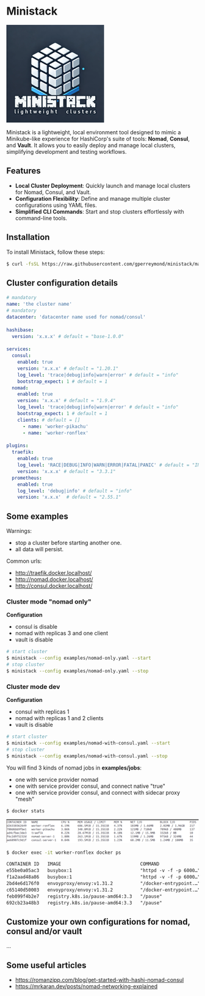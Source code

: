 # Ministack

![Logo of Ministack](images/logo-256.png)

Ministack is a lightweight, local environment tool designed to mimic a Minikube-like experience for HashiCorp's suite of tools: **Nomad**, **Consul**, and **Vault**. It allows you to easily deploy and manage local clusters, simplifying development and testing workflows.

## Features

- **Local Cluster Deployment**: Quickly launch and manage local clusters for Nomad, Consul, and Vault.
- **Configuration Flexibility**: Define and manage multiple cluster configurations using YAML files.
- **Simplified CLI Commands**: Start and stop clusters effortlessly with command-line tools.

## Installation

To install Ministack, follow these steps:

```bash
$ curl -fsSL https://raw.githubusercontent.com/gperreymond/ministack/main/install | bash
```

## Cluster configuration details

```yaml
# mandatory
name: 'the cluster name'
# mandatory
datacenter: 'datacenter name used for nomad/consul'

hashibase:
  version: 'x.x.x' # default = "base-1.0.0"

services:
  consul:
    enabled: true
    version: 'x.x.x' # default = "1.20.1"
    log_level: 'trace|debug|info|warn|error' # default = "info"
    bootstrap_expect: 1 # default = 1
  nomad:
    enabled: true
    version: 'x.x.x' # default = "1.9.4"
    log_level: 'trace|debug|info|warn|error' # default = "info"
    bootstrap_expect: 1 # default = 1
    clients: # default = []
      - name: 'worker-pikachu'
      - name: 'worker-ronflex'

plugins:
  traefik:
    enabled: true
    log_level: 'RACE|DEBUG|INFO|WARN|ERROR|FATAL|PANIC' # default = "INFO"
    version: 'x.x.x' # default = "3.3.1"
  prometheus:
    enabled: true
    log_level: 'debug|info' # default = "info"
    version: 'x.x.x'  # default = "2.55.1"
```

## Some examples

Warnings:
* stop a cluster before starting another one.
* all data will persist.

Common urls:
* http://traefik.docker.localhost/
* http://nomad.docker.localhost/
* http://consul.docker.localhost/

### Cluster mode "nomad only"

__Configuration__
* consul is disable
* nomad with replicas 3 and one client
* vault is disable

```sh
# start cluster
$ ministack --config examples/nomad-only.yaml --start
# stop cluster
$ ministack --config examples/nomad-only.yaml --stop
```

### Cluster mode dev

__Configuration__
* consul with replicas 1
* nomad with replicas 1 and 2 clients
* vault is disable

```sh
# start cluster
$ ministack --config examples/nomad-with-consul.yaml --start
# stop cluster
$ ministack --config examples/nomad-with-consul.yaml --stop
```

You will find 3 kinds of nomad jobs in __examples/jobs__:
* one with service provider nomad
* one with service provider consul, and connect native "true"
* one with service provider consul, and connect with sidecar proxy "mesh"

```sh
$ docker stats
```
![Docker Stats](images/docker-stats.png)

```sh
$ docker exec -it worker-ronflex docker ps
```
```txt
CONTAINER ID   IMAGE                             COMMAND                  CREATED          STATUS          PORTS     NAMES
e55be0a05ac3   busybox:1                         "httpd -v -f -p 6000…"   10 minutes ago   Up 10 minutes             web-86713971-376c-8ea4-cbc3-e31833953fe4
f1a2aad48a86   busybox:1                         "httpd -v -f -p 6000…"   10 minutes ago   Up 10 minutes             web-b450e015-627f-0ba1-72b0-427b0ff37da3
2bd4e6d176f0   envoyproxy/envoy:v1.31.2          "/docker-entrypoint.…"   10 minutes ago   Up 10 minutes             connect-proxy-hello-world-mesh-port-http-86713971-376c-8ea4-cbc3-e31833953fe4
c65140d50003   envoyproxy/envoy:v1.31.2          "/docker-entrypoint.…"   10 minutes ago   Up 10 minutes             connect-proxy-hello-world-mesh-port-http-b450e015-627f-0ba1-72b0-427b0ff37da3
feb099f4b2e7   registry.k8s.io/pause-amd64:3.3   "/pause"                 10 minutes ago   Up 10 minutes             nomad_init_b450e015-627f-0ba1-72b0-427b0ff37da3
692cb23a48b3   registry.k8s.io/pause-amd64:3.3   "/pause"                 10 minutes ago   Up 10 minutes             nomad_init_86713971-376c-8ea4-cbc3-e31833953fe4
```

## Customize your own configurations for nomad, consul and/or vault

...

## Some useful articles

* https://romanzipp.com/blog/get-started-with-hashi-nomad-consul
* https://mrkaran.dev/posts/nomad-networking-explained

